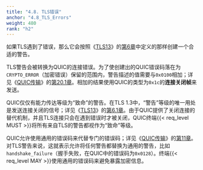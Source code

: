 ```yaml
---
title: "4.8. TLS错误"
anchor: "4.8_TLS_Errors"
weight: 480
rank: "h2"
---
```


如果TLS遇到了错误，那么它会按照《[TLS13]()》的[第6章]()中定义的那样创建一个合适的警告。

TLS警告会被转换为QUIC的连接错误。为了使创建出的QUIC错误码落在为`CRYPTO_ERROR`（加密错误）保留的范围内，警告描述的值需要与`0x0100`相加；详见《[QUIC传输]()》的[第20.1章]()。相加的结果使用QUIC的类型为`0x1c`的**连接关闭帧**来发送。

QUIC仅仅有能力传达等级为“致命”的警告。在TLS 1.3中，“警告”等级的唯一用处是发送连接关闭的信号；详见《[TLS13]()》的[第6.1章]()。由于QUIC提供了关闭连接的替代机制，并且TLS连接只会在遇到错误时才被关闭，QUIC终端{{< req_level MUST >}}将所有来自TLS的警告都视作为“致命”等级。

QUIC允许使用通用的错误码来代替专门的错误码；详见《[QUIC传输]()》的[第11章]()。对TLS警告来说，这就表示允许将任何警告都替换为通用的警告，比如`handshake_failure`（握手失败，在QUIC中的错误码为`0x0128`）。终端{{< req_level MAY >}}使用通用的错误码来避免暴露加密信息。
